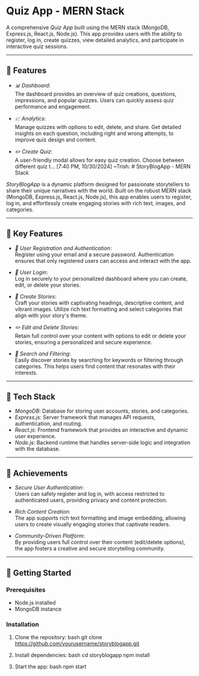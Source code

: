 # Quiz App - MERN Stack

A comprehensive *Quiz App* built using the MERN stack (MongoDB, Express.js, React.js, Node.js). This app provides users with the ability to register, log in, create quizzes, view detailed analytics, and participate in interactive quiz sessions.

---

## 🔹 Features

- *📊 Dashboard*:  
  The dashboard provides an overview of quiz creations, questions, impressions, and popular quizzes. Users can quickly assess quiz performance and engagement.

- *📈 Analytics*:  
  Manage quizzes with options to edit, delete, and share. Get detailed insights on each question, including right and wrong attempts, to improve quiz design and content.

- *✏️ Create Quiz*:  
  A user-friendly modal allows for easy quiz creation. Choose between different quiz t…
[7:40 PM, 10/30/2024] ~Trish: # StoryBlogApp - MERN Stack

*StoryBlogApp* is a dynamic platform designed for passionate storytellers to share their unique narratives with the world. Built on the robust MERN stack (MongoDB, Express.js, React.js, Node.js), this app enables users to register, log in, and effortlessly create engaging stories with rich text, images, and categories.

---

## 🔹 Key Features

- *🔐 User Registration and Authentication*:  
  Register using your email and a secure password. Authentication ensures that only registered users can access and interact with the app.

- *🔑 User Login*:  
  Log in securely to your personalized dashboard where you can create, edit, or delete your stories.

- *📝 Create Stories*:  
  Craft your stories with captivating headings, descriptive content, and vibrant images. Utilize rich text formatting and select categories that align with your story's theme.

- *✏️ Edit and Delete Stories*:  
  Retain full control over your content with options to edit or delete your stories, ensuring a personalized and secure experience.

- *🔎 Search and Filtering*:  
  Easily discover stories by searching for keywords or filtering through categories. This helps users find content that resonates with their interests.

---

## 🔹 Tech Stack

- *MongoDB*: Database for storing user accounts, stories, and categories.
- *Express.js*: Server framework that manages API requests, authentication, and routing.
- *React.js*: Frontend framework that provides an interactive and dynamic user experience.
- *Node.js*: Backend runtime that handles server-side logic and integration with the database.

---

## 🔹 Achievements

- *Secure User Authentication*:  
  Users can safely register and log in, with access restricted to authenticated users, providing privacy and content protection.

- *Rich Content Creation*:  
  The app supports rich text formatting and image embedding, allowing users to create visually engaging stories that captivate readers.

- *Community-Driven Platform*:  
  By providing users full control over their content (edit/delete options), the app fosters a creative and secure storytelling community.

---

## 🔹 Getting Started

### Prerequisites
- Node.js installed
- MongoDB instance

### Installation
1. Clone the repository:
   bash
   git clone https://github.com/yourusername/storyblogapp.git
   
2. Install dependencies:
   bash
   cd storyblogapp
   npm install
   
3. Start the app:
   bash
   npm start
